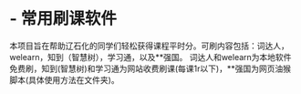 # - 常用刷课软件
本项目旨在帮助辽石化的同学们轻松获得课程平时分。可刷内容包括：词达人，welearn，知到（智慧树），学习通，以及**强国。
词达人和welearn为本地软件免费刷，知到(智慧树)和学习通为网站收费刷课(每课1r以下)，**强国为网页油猴脚本(具体使用方法在文件夹)。

